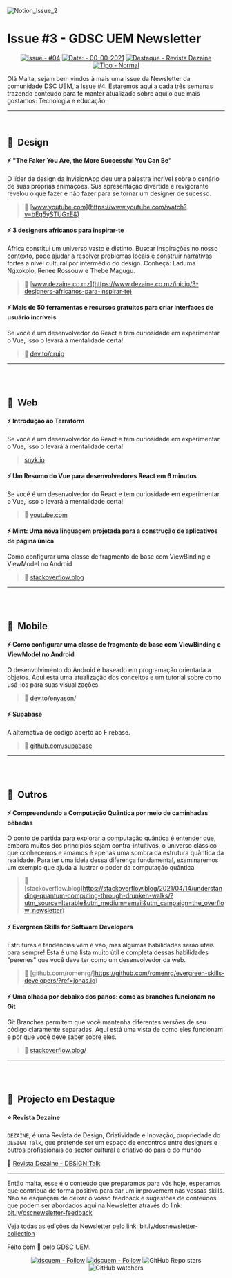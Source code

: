 

![Notion_Issue_2](https://user-images.githubusercontent.com/50568515/130361788-3e8584d4-a165-45ca-a290-8e8951ba53b0.png)

# **Issue #3 - GDSC UEM Newsletter**

<span align="center">

[![Issue - #04](https://img.shields.io/badge/Issue-%2304-2ea44f)](https://https://github.com/DSC-Eduardo-Mondlane-University/newsletter/tree/main/2021/)
[![Data: - 00-00-2021](https://img.shields.io/badge/Data%3A-00--01--2021-brightgreen)](https://https://github.com/DSC-Eduardo-Mondlane-University/newsletter/tree/main/2021/)
[![Destaque - Revista Dezaine](https://img.shields.io/badge/Destaque-Revista%20Dezaine-yellow)](https://https://github.com/DSC-Eduardo-Mondlane-University/newsletter/tree/main/2021/) [![Tipo  - Normal](https://img.shields.io/badge/Tipo_-Normal-blue)](https://https://github.com/DSC-Eduardo-Mondlane-University/newsletter/tree/main/2021/)

</span>

Olá Malta, sejam bem vindos à mais uma Issue da Newsletter da comunidade DSC UEM, a Issue #4.
Estaremos aqui a cada três semanas trazendo conteúdo para te manter atualizado sobre aquilo que mais gostamos: Tecnologia e educação.

---

<br>

## 🎯  **Design**
#### **⚡ "The Faker You Are, the More Successful You Can Be"**

O líder de design da InvisionApp deu uma palestra incrível sobre o cenário de suas próprias animações. Sua apresentação divertida e revigorante revelou o que fazer e não fazer para se tornar um designer de sucesso.

> 📎 [www.youtube.com](https://www.youtube.com/watch?v=bEg5ySTUGxE&)

#### **⚡ 3 designers africanos para inspirar-te**

África constitui um universo vasto e distinto. Buscar inspirações no nosso contexto, pode ajudar a resolver problemas locais e construir narrativas fortes a nível cultural por intermédio do design. Conheça: Laduma Ngxokolo, Renee Rossouw e Thebe Magugu.
> 📎 [www.dezaine.co.mz](https://www.dezaine.co.mz/inicio/3-designers-africanos-para-inspirar-te)

#### **⚡ Mais de 50 ferramentas e recursos gratuitos para criar interfaces de usuário incríveis**

Se você é um desenvolvedor do React e tem curiosidade em experimentar o Vue, isso o levará à mentalidade certa!

> 📎 [dev.to/cruip](https://dev.to/cruip/50-free-tools-and-resources-to-create-awesome-user-interfaces-1c1b)

---
<br>
<br>

## 🎯  **Web**
#### **⚡ Introdução ao Terraform**
Se você é um desenvolvedor do React e tem curiosidade em experimentar o Vue, isso o levará à mentalidade certa!

> [snyk.io](https://snyk.io/blog/5-ways-to-prevent-code-injection-in-javascript-and-node-js/)

#### **⚡ Um Resumo do Vue para desenvolvedores React em 6 minutos**

Se você é um desenvolvedor do React e tem curiosidade em experimentar o Vue, isso o levará à mentalidade certa!
> 📎 [youtube.com](https://www.youtube.com/watch?v=sUH7PDUswio)

#### **⚡ Mint: Uma nova linguagem projetada para a construção de aplicativos de página única**

 Como configurar uma classe de fragmento de base com ViewBinding e ViewModel no Android
> 📎 [stackoverflow.blog](https://stackoverflow.blog/2021/03/29/mint-a-new-language-designed-for-building-single-page-applications/?utm_source=Iterable&utm_medium=email&utm_campaign=the_overflow_newsletter)

---
<br>
<br>

## 🎯  **Mobile**

#### **⚡ Como configurar uma classe de fragmento de base com ViewBinding e ViewModel no Android**

O desenvolvimento do Android é baseado em programação orientada a objetos. Aqui está uma atualização dos conceitos e um tutorial sobre como usá-los para suas visualizações.

>   📎 [dev.to/enyason/](https://dev.to/enyason/how-to-set-up-a-base-fragment-class-with-viewbinding-and-viewmodel-on-android-57g1?utm_source=Iterable&utm_medium=email&utm_campaign=the_overflow_newsletter)

#### **⚡ Supabase**

A alternativa de código aberto ao Firebase.
> 📎 [github.com/supabase](https://buildfire.com/mobile-app-development-trends/)


---
<br>
<br>

## 🎯  **Outros**

#### **⚡ Compreendendo a Computação Quântica por meio de caminhadas bêbadas**

O ponto de partida para explorar a computação quântica é entender que, embora muitos dos princípios sejam contra-intuitivos, o universo clássico que conhecemos e amamos é apenas uma sombra da estrutura quântica da realidade. Para ter uma ideia dessa diferença fundamental, examinaremos um exemplo que ajuda a ilustrar o poder da computação quântica

> 📎 [stackoverflow.blog]https://stackoverflow.blog/2021/04/14/understanding-quantum-computing-through-drunken-walks/?utm_source=Iterable&utm_medium=email&utm_campaign=the_overflow_newsletter)

#### **⚡ Evergreen Skills for Software Developers**

Estruturas e tendências vêm e vão, mas algumas habilidades serão úteis para sempre! Esta é uma lista muito útil e completa dessas habilidades "perenes" que você deve ter como um desenvolvedor da web.
> 📎 [github.com/romenrg/]https://github.com/romenrg/evergreen-skills-developers/?ref=jonas.io)

#### **⚡ Uma olhada por debaixo dos panos: como as branches funcionam no Git**

Git Branches permitem que você mantenha diferentes versões de seu código claramente separadas. Aqui está uma vista de como eles funcionam e por que você deve saber sobre eles.

> 📎 [stackoverflow.blog/](https://stackoverflow.blog/2021/04/05/a-look-under-the-hood-how-branches-work-in-git/)

---
<br>
<br>

## 🎯  **Projecto em Destaque**

####  **⭐ Revista Dezaine** 

`DEZAINE`, é uma Revista de Design, Criatividade e Inovação, propriedade do `DESIGN Talk`, que pretende ser um espaço de encontros entre designers e outros profissionais do sector cultural e criativo do país e do mundo

📎 [ Revista Dezaine - DESIGN Talk](https://en.calameo.com/accounts/5242704)

---

Então malta, esse é o conteúdo que preparamos para vós hoje, esperamos que contribua de forma positiva para dar um improvement nas vossas skills. Não se esqueçam de deixar o vosso feedback e sugestões de conteúdos que podem ser abordados aqui na Newsletter através do link: [bit.ly/dscnewsletter-feedback](https://bit.ly/dscnewsletter-feedback)

Veja todas as edições da Newsletter pelo link: [bit.ly/dscnewsletter-collection](http://bit.ly/dscnewsletter-collection)

Feito com 💙 pelo GDSC UEM.
<p align="center">
  <a href="https://twitter.com/dscuem"><img src="https://img.shields.io/badge/dscuem-Follow-1DA1F2?logo=Twitter" alt="dscuem - Follow"></a>
  <a href="https://instagram.com/dscuem"><img src="https://img.shields.io/badge/dscuem-Follow-E4405F?logo=Instagram" alt="dscuem - Follow"></a>
  <img alt="GitHub Repo stars" src="https://img.shields.io/github/stars/DSC-Eduardo-Mondlane-University/newsletter?style=social">
  <img alt="GitHub watchers" src="https://img.shields.io/github/watchers/DSC-Eduardo-Mondlane-University/newsletter?style=social">

</p>

